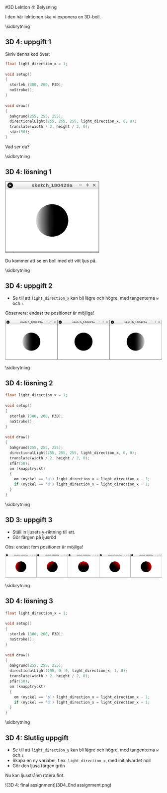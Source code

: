 #3D Lektion 4: Belysning

I den här lektionen ska vi exponera en 3D-boll.

\sidbrytning

## 3D 4: uppgift 1

Skriv denna kod över:

```c++
float light_direction_x = 1;

void setup()
{
  storlek (300, 200, P3D);
  noStroke();
}

void draw()
{
  bakgrund(255, 255, 255);
  directionalLight(255, 255, 255, light_direction_x, 0, 0);
  translate(width / 2, height / 2, 0);
  sfär(50);
}
```

Vad ser du?

\sidbrytning

## 3D 4: lösning 1

![3D 4: lösning 1](3D4_1.png)

Du kommer att se en boll med ett vitt ljus på.

\sidbrytning

## 3D 4: uppgift 2

 * Se till att `light_direction_x` kan bli lägre och högre, med tangenterna `w` och `s`

Observera: endast tre positioner är möjliga!

![3D 4: kommando 2](3D4_2.png)

\sidbrytning

## 3D 4: lösning 2

```c++
float light_direction_x = 1;

void setup()
{
  storlek (300, 200, P3D);
  noStroke();
}

void draw()
{
  bakgrund(255, 255, 255);
  directionalLight(255, 255, 255, light_direction_x, 0, 0);
  translate(width / 2, height / 2, 0);
  sfär(50);
  om (knapptryckt)
  {
    om (nyckel == 'a') light_direction_x = light_direction_x - 1;
    if (nyckel == 'd') light_direction_x = light_direction_x + 1;
  }
}
```

\sidbrytning

## 3D 3: uppgift 3

 * Ställ in ljusets y-riktning till ett.
 * Gör färgen på ljusröd

Obs: endast fem positioner är möjliga!

![3D 4: kommando 3](3D4_3.png)

\sidbrytning

## 3D 4: lösning 3

```c++
float light_direction_x = 1;

void setup()
{
  storlek (300, 200, P3D);
  noStroke();
}

void draw()
{
  bakgrund(255, 255, 255);
  directionalLight(255, 0, 0, light_direction_x, 1, 0);
  translate(width / 2, height / 2, 0);
  sfär(50);
  om (knapptryckt)
  {
    om (nyckel == 'a') light_direction_x = light_direction_x - 1;
    if (nyckel == 'd') light_direction_x = light_direction_x + 1;
  }
}
```


\sidbrytning

## 3D 4: Slutlig uppgift

 * Se till att `light_direction_y` kan bli lägre och högre, med tangenterna `w` och `s`
 * Skapa en ny variabel, t.ex. `light_direction_x`, med initialvärdet noll
 * Gör den ljusa färgen grön

Nu kan ljusstrålen rotera fint.

![3D 4: final assignment](3D4_End assignment.png)
